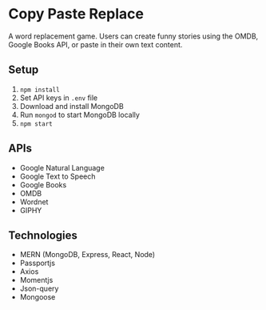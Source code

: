 # Copy Paste Replace

A word replacement game. Users can create funny stories using the OMDB, Google Books API, or paste in their own text content.

## Setup

1. `npm install`
2. Set API keys in `.env` file
3. Download and install MongoDB
4. Run `mongod` to start MongoDB locally
5. `npm start`

## APIs

- Google Natural Language
- Google Text to Speech
- Google Books
- OMDB
- Wordnet
- GIPHY

## Technologies

- MERN (MongoDB, Express, React, Node)
- Passportjs
- Axios
- Momentjs
- Json-query
- Mongoose

